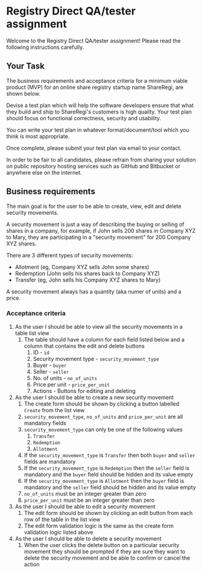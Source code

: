 # Registry Direct QA/tester assignment

Welcome to the Registry Direct QA/tester assignment! Please read the following instructions carefully.

## Your Task
The business requirements and acceptance criteria for a minimum viable product (MVP) for an online share registry startup name ShareRegi, are shown below. 

Devise a test plan which will help the software developers ensure that what they build and ship to ShareRegi's customers is high quality. Your test plan should focus on functional correctness, security and usability. 

You can write your test plan in whatever format/document/tool which you think is most appropriate.

Once complete, please submit your test plan via email to your contact. 

In order to be fair to all candidates, please refrain from sharing your solution on public repository hosting services such as GitHub and Bitbucket or anywhere else on the internet.

## Business requirements

The main goal is for the user to be able to create, view, edit and delete security movements.

A security movement is just a way of describing the buying or selling of shares in a company, for example, if John sells 200 shares in Company XYZ to Mary, they are participating in a "security movement" for 200 Company XYZ shares.

There are 3 different types of security movements:
- Allotment (eg,  Company XYZ sells John some shares)
- Redemption (John sells his shares back to Company XYZ)
- Transfer (eg, John sells his Company XYZ shares to Mary) 

A security movement always has a quantity (aka numer of units) and a price.

### Acceptance criteria

1. As the user I should be able to view all the security movements in a table list view
   1. The table should have a column for each field listed below and a column that contains the edit and delete buttons
      1. ID - `id`
      2. Security movement type - `security_movement_type`
      3. Buyer - `buyer`
      4. Seller - `seller`
      5. No. of units - `no_of_units`
      6. Price per unit - `price_per_unit`
      7. Actions - Buttons for editing and deleting
2. As the user I should be able to create a new security movement
   1. The create form should be shown by clicking a button labelled `Create` from the list view
   2. `security_movement_type`, `no_of_units` and `price_per_unit` are all mandatory fields
   3. `security_movement_type` can only be one of the following values
      1. `Transfer`
      2. `Redemption`
      3. `Allotment`
   4. If the `security_movement_type` is `Transfer` then both `buyer` and `seller` fields are mandatory
   5. If the `security_movement_type` is `Redemption` then the `seller` field is mandatory and the `buyer` field should be hidden and its value empty
   6. If the `security_movement_type` is `Allotment` then the `buyer` field is mandatory and the `seller` field should be hidden and its value empty
   7. `no_of_units` must be an integer greater than zero
   8. `price_per_unit` must be an integer greater than zero
3. As the user I should be able to edit a security movement
   1. The edit form should be shown by clicking an edit button from each row of the table in the list view
   2. The edit form validation logic is the same as the create form validation logic listed above
4. As the user I should be able to delete a security movement
   1. When the user clicks the delete button on a particular security movement they should be prompted if they are sure they want to delete the security movement and be able to confirm or cancel the action
